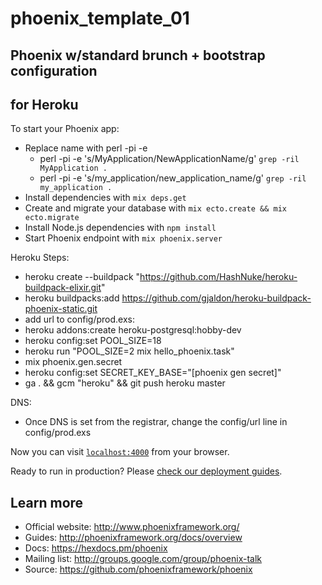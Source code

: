 # phoenix_template_01
## Phoenix w/standard brunch + bootstrap configuration
## for Heroku

To start your Phoenix app:
* Replace name with perl -pi -e
    - perl -pi -e 's/MyApplication/NewApplicationName/g' `grep -ril MyApplication .`
    - perl -pi -e 's/my_application/new_application_name/g' `grep -ril my_application .`
* Install dependencies with `mix deps.get`
* Create and migrate your database with `mix ecto.create && mix ecto.migrate`
* Install Node.js dependencies with `npm install`
* Start Phoenix endpoint with `mix phoenix.server`

Heroku Steps:
 * heroku create --buildpack "https://github.com/HashNuke/heroku-buildpack-elixir.git"
 * heroku buildpacks:add https://github.com/gjaldon/heroku-buildpack-phoenix-static.git
 * add url to config/prod.exs:
 * heroku addons:create heroku-postgresql:hobby-dev
 * heroku config:set POOL_SIZE=18
 * heroku run "POOL_SIZE=2 mix hello_phoenix.task"
 * mix phoenix.gen.secret
 * heroku config:set SECRET_KEY_BASE="[phoenix gen secret]"
 * ga . && gcm "heroku" && git push heroku master

DNS:
 * Once DNS is set from the registrar, change the config/url line in config/prod.exs

Now you can visit [`localhost:4000`](http://localhost:4000) from your browser.

Ready to run in production? Please [check our deployment guides](http://www.phoenixframework.org/docs/deployment).

## Learn more

  * Official website: http://www.phoenixframework.org/
  * Guides: http://phoenixframework.org/docs/overview
  * Docs: https://hexdocs.pm/phoenix
  * Mailing list: http://groups.google.com/group/phoenix-talk
  * Source: https://github.com/phoenixframework/phoenix
